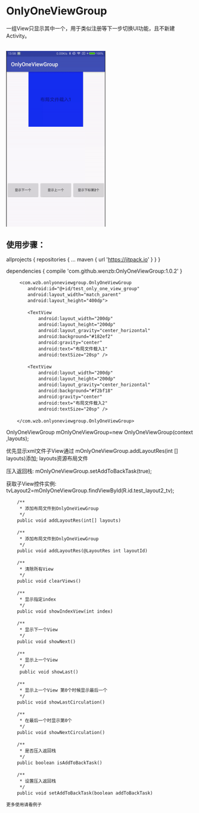 # OnlyOneViewGroup
一组View只显示其中一个，用于类似注册等下一步切换UI功能，且不新建Activity。

</br>

<img src="https://github.com/wenzb/OnlyOneViewGroup/blob/master/app/src/main/res/raw/test.gif" width="266px" width="484px" />
</br>


## 使用步骤：

allprojects {
		repositories {
			...
			maven { url 'https://jitpack.io' }
		}
	}

dependencies {
	compile 'com.github.wenzb:OnlyOneViewGroup:1.0.2'
	}
	
```
     <com.wzb.onlyoneviewgroup.OnlyOneViewGroup
        android:id="@+id/test_only_one_view_group"
        android:layout_width="match_parent"
        android:layout_height="400dp">

        <TextView
            android:layout_width="200dp"
            android:layout_height="200dp"
            android:layout_gravity="center_horizontal"
            android:background="#182ef2"
            android:gravity="center"
            android:text="布局文件载入1"
            android:textSize="20sp" />

        <TextView
            android:layout_width="200dp"
            android:layout_height="200dp"
            android:layout_gravity="center_horizontal"
            android:background="#f2bf18"
            android:gravity="center"
            android:text="布局文件载入2"
            android:textSize="20sp" />

    </com.wzb.onlyoneviewgroup.OnlyOneViewGroup>
```

OnlyOneViewGroup mOnlyOneViewGroup=new OnlyOneViewGroup(context ,layouts);


优先显示xml文件子View通过 mOnlyOneViewGroup.addLayoutRes(int [] layouts)添加; layouts资源布局文件

压入返回栈:
mOnlyOneViewGroup.setAddToBackTask(true);

获取子View控件实例: 
tvLayout2=mOnlyOneViewGroup.findViewById(R.id.test_layout2_tv);

```
    /**
     * 添加布局文件到OnlyOneViewGroup
     */
    public void addLayoutRes(int[] layouts)

    /**
     * 添加布局文件到OnlyOneViewGroup
     */
    public void addLayoutRes(@LayoutRes int layoutId)

    /**
     * 清除所有View
     */
    public void clearViews()

    /**
     * 显示指定index
     */
    public void showIndexView(int index)

    /**
     * 显示下一个View
     */
    public void showNext()
    
    /**
     * 显示上一个View
     */
     public void showLast()
     
    /**
     * 显示上一个View 第0个时候显示最后一个
     */
    public void showLastCirculation()

    /**
     * 在最后一个时显示第0个
     */
    public void showNextCirculation()

    /**
     * 是否压入返回栈
     */
    public boolean isAddToBackTask()

    /**
     * 设置压入返回栈
     */
    public void setAddToBackTask(boolean addToBackTask)
```


    更多使用请看例子

